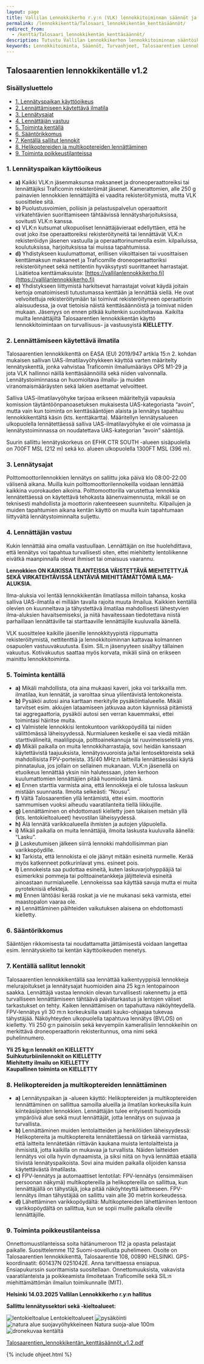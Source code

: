 ```yaml
---
layout: page
title: Vallilan Lennokkikerho r.y:n (VLK) lennokkitoiminnan säännöt ja turvaohjeet
permalink: /lennokkikenttä/Talosaari_lennokkikentän_kenttäsäännöt/
redirect_from:
  - /kenttä/Talosaari_lennokkikentän_kenttäsäännöt/
description: Tutustu Vallilan Lennokkikerhon lennokkitoiminnan sääntöihin ja turvaohjeisiin Talosaarentien lennokkikentällä. Ohjeet koskevat lennätyspaikan käyttöoikeutta, ilmatilan hallintaa, lennätysaikoja ja -korkeuksia sekä lennättämisen vastuullisuutta
keywords: Lennokkitoiminta, Säännöt, Turvaohjeet, Talosaarentien Lennokkikenttä, Helsinki, Ilmatilan Hallinta, Lennätysajat, Lennätyskorkeus, Vastuu, Turvallisuus, Rekisteröityminen, UAV, UAS, FPV, Suomen Ilmailuliitto, SIL
---
```



## Talosaarentien lennokkikentälle v1.2

### Sisällysluettelo

- [1. Lennätyspaikan käyttöoikeus](#1-lennätyspaikan-käyttöoikeus)
- [2. Lennättämiseen käytettävä ilmatila](#2-lennättämiseen-käytettävä-ilmatila)
- [3. Lennätysajat](#3-lennätysajat)
- [4. Lennättäjän vastuu](#4-lennättäjän-vastuu)
- [5. Toiminta kentällä](#5-toiminta-kentällä)
- [6. Sääntörikkomus](#6-sääntörikkomus)
- [7. Kentällä sallitut lennokit](#7-kentällä-sallitut-lennokit)
- [8. Helikoptereiden ja multikoptereiden lennättäminen](#8-helikoptereiden-ja-multikoptereiden-lennättäminen)
- [9. Toiminta poikkeustilanteissa](#9-toiminta-poikkeustilanteissa)

### 1. Lennätyspaikan käyttöoikeus

- **a)** Kaikki VLK:n jäsenmaksunsa maksaneet ja droneoperaattoreiksi tai lennättäjiksi Traficomin rekisteröimät jäsenet. Kamerattomien, alle 250 g painavien lennokkien lennättäjiltä ei vaadita rekisteröitymistä, mutta VLK suosittelee sitä.
- **b)** Puolustusvoimien, poliisin ja pelastuspalvelun operaattorit virkatehtävien suorittamiseen tähtäävissä lennätysharjoituksissa, sovitusti VLK:n kanssa.
- **c)** VLK:n kutsumat ulkopuoliset lennättäjävieraat edellyttäen, että he ovat joko itse operaattoreiksi rekisteröityneitä tai lennättävät VLK:n rekisteröidyn jäsenen vastuulla ja operaattorinumerolla esim. kilpailuissa, koulutuksissa, harjoituksissa tai muissa tapahtumissa.
- **d)** Yhdistykseen kuulumattomat, erillisen viikoittaisen tai vuosittaisen kenttämaksun maksaneet ja Traficomille droneoperaattoriksi rekisteröityneet sekä nettitentin hyväksytysti suorittaneet harrastajat. Lisätietoa kenttämaksuista: [https://vallilanlennokkikerho.fi](https://vallilanlennokkikerho.fi)
- **e)** Yhdistykseen liittymistä harkitsevat harrastajat voivat käydä joitain kertoja omatoimisesti tutustumassa kenttään ja lennättää siellä. He ovat velvoitettuja rekisteröitymään tai toimivat rekisteröityneen operaattorin alaisuudessa, ja ovat tietoisia näistä kenttäsäännöistä ja toimivat niiden mukaan. Jäsenyys on ennen pitkää kuitenkin suositeltavaa. Kaikilta muilta lennättäjiltä Talosaarentien lennokkikentän käyttö lennokkitoimintaan on turvallisuus- ja vastuusyistä **KIELLETTY**.

### 2. Lennättämiseen käytettävä ilmatila

Talosaarentien lennokkikenttä on EASA (EU) 2019/947 artikla 15:n 2. kohdan mukaisen sallivan UAS-ilmatilavyöhykkeen käyttöä varten määritelty lennätyskenttä, jonka vahvistaa Traficomin ilmailumääräys OPS M1-29 ja jota VLK hallinnoi näillä kenttäsäännöillä sekä niiden valvonnalla. Lennätystoiminnassa on huomioitava ilmailu- ja muiden viranomaismääräysten sekä lakien asettamat velvoitteet.

Salliva UAS-ilmatilavyöhyke tarjoaa erikseen määriteltyjä vapauksia komission täytäntöönpanoasetuksen mukaisesta UAS-kategoriasta “avoin”, mutta vain kun toiminta on kenttäsääntöjen alaista ja lennätys tapahtuu lennokkikentältä käsin (kts. kenttäkartta). Määritellyn lennätysalueen ulkopuolella lennätettäessä salliva UAS-ilmatilavyöhyke ei ole voimassa ja lennätystoiminnassa on noudatettava UAS-kategorian ”avoin” sääntöjä.

Suurin sallittu lennätyskorkeus on EFHK CTR SOUTH -alueen sisäpuolella on 700FT MSL (212 m) sekä ko. alueen ulkopuolella 1300FT MSL (396 m).

### 3. Lennätysajat

Polttomoottorilennokkien lennätys on sallittu joka päivä klo 08:00-22:00 välisenä aikana. Muilla kuin polttomoottorilennokeilla voidaan lennättää kaikkina vuorokauden aikoina. Polttomoottorilla varustettua lennokkia lennätettäessä on käytettävä tehokasta äänenvaimennusta, mikäli se on teknisesti mahdollista ja moottorin rakenteeseen suunniteltu. Kilpailujen ja muiden tapahtumien aikana kentän käyttö on muulta kuin tapahtumaan liittyvältä lennätystoiminnalta suljettu.

### 4. Lennättäjän vastuu

Kukin lennättää aina omalla vastuullaan. Lennättäjän on itse huolehdittava, että lennätys voi tapahtua turvallisesti siten, ettei miehitetty lentoliikenne eivätkä maanpinnalla olevat ihmiset tai omaisuus vaarannu.

**Lennokkien ON KAIKISSA TILANTEISSA VÄISTETTÄVÄ MIEHITETTYJÄ SEKÄ VIRKATEHTÄVISSÄ LENTÄVIÄ MIEHITTÄMÄTTÖMIÄ ILMA-ALUKSIA.**

Ilma-aluksia voi lentää lennokkikentän ilmatilassa milloin tahansa, koska salliva UAS-ilmatila ei millään tavalla rajoita muuta ilmailua. Kaikkien kentällä olevien on kuunneltava ja tähystettävä ilmatilaa mahdollisesti lähestyvien ilma-aluksien havaitsemiseksi, ja niitä havaitessaan tiedotettava niistä parhaillaan lennättäville tai starttaaville lennättäjille kuuluvalla äänellä.

VLK suosittelee kaikille jäsenille lennokkityypistä riippumatta rekisteröitymistä, nettitenttiä ja lennokkitoiminnan kattavaa kolmannen osapuolen vastuuvakuutusta. Esim. SIL:n jäsenyyteen sisältyy tällainen vakuutus. Kotivakuutus saattaa myös korvata, mikäli siinä on erikseen mainittu lennokkitoiminta.

### 5. Toiminta kentällä

- **a)** Mikäli mahdollista, ota aina mukaasi kaveri, joka voi tarkkailla mm. ilmatilaa, kun lennätät, ja varoittaa sinua ylilentävistä lentokoneista.
- **b)** Pysäköi autosi aina karttaan merkitylle pysäköintialueelle. Mikäli tarvitset esim. akkujen lataamiseen jatkuvaa auton käynnissä pitämistä tai aggregaattoria, pysäköi autosi sen verran kauemmaksi, ettei toimintasi häiritse muita.
- **c)** Valmistele lennokkisi lentokuntoon varikkopöydillä tai niiden välittömässä läheisyydessä. Nurmialueen keskelle ei saa viedä mitään starttivälineitä, maalilippuja, polttoainekannuja tai ruuvimeisseleitä yms.
- **d)** Mikäli paikalla on muita lennokkiharrastajia, sovi heidän kanssaan käytettävistä taajuuksista, lennätysvuoroista ja/tai lentosektoreista sekä mahdollisista FPV-porteista. 35/40 MHz:n laitteilla lennättäessäsi käytä pinnataulua, jos jollain on sellainen mukanaan. VLK:n jäsenellä on etuoikeus lennättää yksin niin halutessaan, joten kerhoon kuulumattomien lennättäjien pitää huomioida tämä.
- **e)** Ennen starttia varmista aina, että lennokkeja ei ole tulossa laskuun mistään suunnasta. Ilmoita selkeästi: “Nousu”.
- **f)** Vältä Talosaarentien yllä lentämistä, ettei esim. moottorin sammumisen vuoksi aiheudu vaaratilanteita tiellä liikkujille.
- **g)** Lennättäminen on ehdottomasti kielletty joen takaisen metsän yllä (kts. lentokieltoalueet) hevostilan läheisyydessä.
- **h)** Älä lennätä varikkoalueella ihmisten ja autojen yläpuolella.
- **i)** Mikäli paikalla on muita lennättäjiä, ilmoita laskusta kuuluvalla äänellä: “Lasku”.
- **j)** Laskeutumisen jälkeen siirrä lennokki mahdollisimman pian varikkopöydille.
- **k)** Tarkista, että lennokista ei ole jäänyt mitään esineitä nurmelle. Kerää myös katkenneet potkurinlavat yms. esineet pois.
- **l)** Lennokeista saa pudottaa esineitä, kuten laskuvarjohyppääjiä tai esimerkiksi pommeja tai polttoainetankkeja jäljitteleviä esineitä ainoastaan nurmialueelle. Lennokeissa saa käyttää savuja mutta ei muita pyroteknisiä efektejä.
- **m)** Ennen lähtöäsi kerää roskat ja vie ne mukanasi sekä varmista, ettei maastopalon vaaraa ole.
- **n)** Lennättäminen päihteiden vaikutuksen alaisena on ehdottomasti kielletty.

### 6. Sääntörikkomus

Sääntöjen rikkomisesta tai noudattamatta jättämisestä voidaan langettaa esim. lennätyskielto tai kentän käyttöoikeuden menetys.

### 7. Kentällä sallitut lennokit

Talosaarentien lennokkikentällä saa lennättää kaikentyyppisiä lennokkeja melurajoitukset ja lennätysajat huomioiden aina 25 kg:n lentopainoon saakka. Lennättäjä vastaa lennokin olevan turvallisesti rakennettu ja että turvalliseen lennättämiseen tähtäävä päivätarkastus ja lentojen väliset tarkastukset on tehty. Kaiken lennättämisen on tapahuttava näköyhteydellä. FPV-lennätys yli 30 m:n korkeuksilla vaatii kauko-ohjaajaa tukevaa tähystäjää. Näköyhteyden ulkopuolella tapahtuva lennätys (BVLOS) on kielletty. Yli 250 g:n painoisiin sekä kevyempiin kamerallisiin lennokkeihin on merkittävä droneoperaattorin rekisteritunnus, oma nimi sekä puhelinnumero.

**Yli 25 kg:n lennokit on KIELLETTY**  
**Suihkuturbiinilennokit on KIELLETTY**  
**Miehitetty ilmailu on KIELLETTY**  
**Kaupallinen toiminta on KIELLETTY**

### 8. Helikoptereiden ja multikoptereiden lennättäminen

- **a)** Lennätyspaikan ja -alueen käyttö: Helikoptereiden ja multikoptereiden lennättäminen on sallittua samoilla alueilla ja ilmatilan korkeuksilla kuin kiinteäsiipisten lennokkien. Lennättäjän tulee erityisesti huomioida ympäröivä alue sekä muut lennättäjät, jotta lennätys on sujuvaa ja turvallista.
- **b)** Lennättäminen muiden lentolaitteiden ja henkilöiden läheisyydessä: Helikoptereita ja multikoptereita lennätettäessä on tärkeää varmistaa, että laitteita lennätetään riittävän kaukana muista lentolaitteista ja ihmisistä, jotta kaikilla on mukavaa ja turvallista. Näiden laitteiden lennätys voi olla hyvin dynaamista, ja siksi niitä on hyvä lennättää etäällä tiiviistä lennätyspaikoista. Sovi aina muiden paikalla olijoiden kanssa käytettävästä ilmatilasta.
- **c)** FPV-lennätys ja automaattiset lentotilat: FPV-lennätys (ensimmäisen persoonan näkymä) multikoptereilla ja helikoptereilla on sallittua, kun lennättäjällä on tähystäjä, joka pitää näköyhteyttä laitteeseen. FPV-lennätys ilman tähystäjää on sallittu vain alle 30 metrin korkeudessa.
- **d)** Lähettäminen varikkopöydältä: Multikoptereiden lähettäminen lentoon varikkopöydältä on sallittua, kun se sopii muille paikalla oleville lennättäjille.

### 9. Toiminta poikkeustilanteissa

Onnettomuustilanteissa soita hätänumeroon 112 ja opasta pelastajat paikalle. Suosittelemme 112 Suomi-sovellusta puhelimeen. Osoite on Talosaarentien lennokkikenttä, Talosaarentie 108, 00890 HELSINKI. GPS-koordinaatit: 601437N 0251042E. Anna tarvittaessa ensiapua. Ensiapukurssin suorittamista suositellaan. Onnettomuuksista, vakavista vaaratilanteista ja poikkeamista ilmoitetaan Traficomille sekä SIL:n miehittämättömän ilmailun toimikunnalle (MIT).

**Helsinki 14.03.2025 Vallilan Lennokkikerho r.y:n hallitus**

**Sallittu lennätyssektori sekä -kieltoalueet:**

<div class="image-container">
<img src="/images/kieltoalue.png" alt="lentokieltoalue"/>
Lentokieltoalueet
<img src="/images/parkki.jpg" alt="pysäköinti"/>
<img src="/images/natura-alue.jpg" alt="natura alue suojavyöhykkeineen"/>
Natura suoja-alue 100m
<img src="/images/lennokkikuvia/lennokkikenttä-3.jpg" alt="dronekuvaa kentältä" />
</div>

[Talosaarentien_lennokkikentän_kenttäsäännöt_v1.2.pdf](/images/Talosaarentien_lennokkikentän_kenttäsäännöt_v1.2.pdf)

{% include ohjeet.html %}
